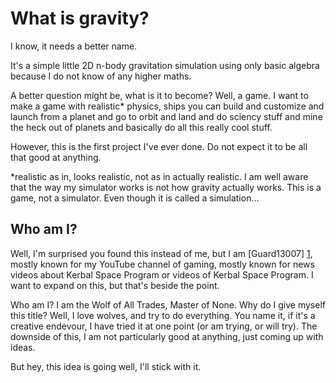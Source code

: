 What is gravity?
================

I know, it needs a better name.

It's a simple little 2D n-body gravitation simulation using only basic algebra because I do not know of any higher maths.

A better question might be, what is it to become? Well, a game. I want to make a game with realistic* physics, ships you can build and customize and launch from a planet and go to orbit and land and do sciency stuff and mine the heck out of planets and basically do all this really cool stuff.

However, this is the first project I've ever done. Do not expect it to be all that good at anything.

*realistic as in, looks realistic, not as in actually realistic. I am well aware that the way my simulator works is not how gravity actually works. This is a game, not a simulator. Even though it is called a simulation...

Who am I?
---------

Well, I'm surprised you found this instead of me, but I am [Guard13007] [1], mostly known for my YouTube channel of gaming, mostly known for news videos about Kerbal Space Program or videos of Kerbal Space Program. I want to expand on this, but that's beside the point.

Who am I? I am the Wolf of All Trades, Master of None. Why do I give myself this title? Well, I love wolves, and try to do everything. You name it, if it's a creative endevour, I have tried it at one point (or am trying, or will try). The downside of this, I am not particularly good at anything, just coming up with ideas.

But hey, this idea is going well, I'll stick with it.

[1]: http://youtube.com/user/Guard13007 "Guard13007"